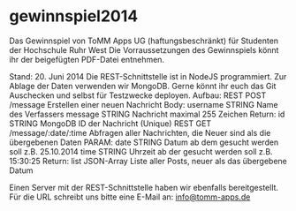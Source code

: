 gewinnspiel2014
===============

Das Gewinnspiel von ToMM Apps UG (haftungsbeschränkt) für Studenten der Hochschule Ruhr West
Die Vorraussetzungen des Gewinnspiels könnt ihr der beigefügten PDF-Datei entnehmen.


Stand: 20. Juni 2014
Die REST-Schnittstelle ist in NodeJS programmiert. Zur Ablage der Daten verwenden wir MongoDB.
Gerne könnt ihr euch das Git Auschecken und selbst für Testzwecke deployen.
Aufbau:
REST	POST /message					Erstellen einer neuen Nachricht
		Body: 	username	STRING		Name des Verfassers
				message		STRING		Nachricht maximal 255 Zeichen
		Return:	id			STRING		MongoDB ID der Nachricht (Unique)
REST	GET	/message/:date/:time		Abfragen aller Nachrichten, die Neuer sind als die übergebenen Daten
		PARAM:	date		STRING		Datum ab dem gesucht werden soll	z.B. 25.10.2014
				time		STRING		Uhrzeit ab der gesucht werden soll	z.B. 15:30:25
		Return: list		JSON-Array	Liste aller Posts, neuer als das übergebene Datum

Einen Server mit der REST-Schnittstelle haben wir ebenfalls bereitgestellt. Für die URL schreibt uns bitte eine E-Mail an: info@tomm-apps.de
